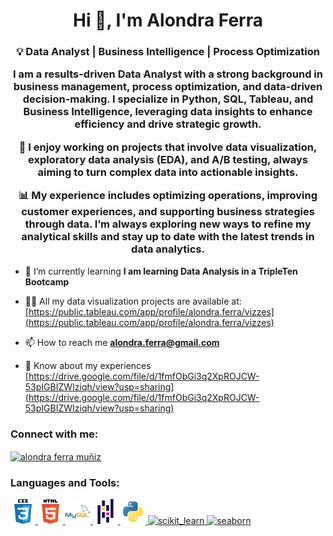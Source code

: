 <h1 align="center">Hi 👋, I'm Alondra Ferra</h1>
<h3 align="center">💡 <n>Data Analyst | Business Intelligence | Process Optimization</n> 

I am a results-driven Data Analyst with a strong background in business management, process optimization, and data-driven decision-making. I specialize in Python, SQL, Tableau, and Business Intelligence, leveraging data insights to enhance efficiency and drive strategic growth.

🚀 I enjoy working on projects that involve data visualization, exploratory data analysis (EDA), and A/B testing, always aiming to turn complex data into actionable insights.

📊 My experience includes optimizing operations, improving customer experiences, and supporting business strategies through data. I’m always exploring new ways to refine my analytical skills and stay up to date with the latest trends in data analytics.</h3>

- 🌱 I’m currently learning **I am learning Data Analysis in a TripleTen Bootcamp**

- 👨‍💻 All my data visualization projects are available at: [https://public.tableau.com/app/profile/alondra.ferra/vizzes](https://public.tableau.com/app/profile/alondra.ferra/vizzes)

- 📫 How to reach me **alondra.ferra@gmail.com**

- 📄 Know about my experiences [https://drive.google.com/file/d/1fmfObGi3q2XpROJCW-53pIGBIZWIziqh/view?usp=sharing](https://drive.google.com/file/d/1fmfObGi3q2XpROJCW-53pIGBIZWIziqh/view?usp=sharing)

<h3 align="left">Connect with me:</h3>
<p align="left">
<a href="https://linkedin.com/in/alondra ferra muñiz" target="blank"><img align="center" src="https://raw.githubusercontent.com/rahuldkjain/github-profile-readme-generator/master/src/images/icons/Social/linked-in-alt.svg" alt="alondra ferra muñiz" height="30" width="40" /></a>
</p>

<h3 align="left">Languages and Tools:</h3>
<p align="left"> <a href="https://www.w3schools.com/css/" target="_blank" rel="noreferrer"> <img src="https://raw.githubusercontent.com/devicons/devicon/master/icons/css3/css3-original-wordmark.svg" alt="css3" width="40" height="40"/> </a> <a href="https://www.w3.org/html/" target="_blank" rel="noreferrer"> <img src="https://raw.githubusercontent.com/devicons/devicon/master/icons/html5/html5-original-wordmark.svg" alt="html5" width="40" height="40"/> </a> <a href="https://www.mysql.com/" target="_blank" rel="noreferrer"> <img src="https://raw.githubusercontent.com/devicons/devicon/master/icons/mysql/mysql-original-wordmark.svg" alt="mysql" width="40" height="40"/> </a> <a href="https://pandas.pydata.org/" target="_blank" rel="noreferrer"> <img src="https://raw.githubusercontent.com/devicons/devicon/2ae2a900d2f041da66e950e4d48052658d850630/icons/pandas/pandas-original.svg" alt="pandas" width="40" height="40"/> </a> <a href="https://www.python.org" target="_blank" rel="noreferrer"> <img src="https://raw.githubusercontent.com/devicons/devicon/master/icons/python/python-original.svg" alt="python" width="40" height="40"/> </a> <a href="https://scikit-learn.org/" target="_blank" rel="noreferrer"> <img src="https://upload.wikimedia.org/wikipedia/commons/0/05/Scikit_learn_logo_small.svg" alt="scikit_learn" width="40" height="40"/> </a> <a href="https://seaborn.pydata.org/" target="_blank" rel="noreferrer"> <img src="https://seaborn.pydata.org/_images/logo-mark-lightbg.svg" alt="seaborn" width="40" height="40"/> </a> </p>
